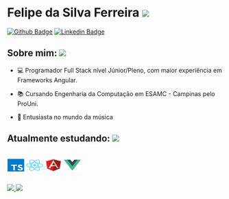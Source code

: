 # Felipe da Silva Ferreira <img src="https://github.com/TheDudeThatCode/TheDudeThatCode/blob/master/Assets/Mario_Hello_Big.gif?raw=true" width="29px">

[![Github Badge](https://img.shields.io/badge/GitHub-100000?style=for-the-badge&logo=github&logoColor=white&link=https://github.com/fs-ferreira)](https://github.com/fs-ferreira) [![Linkedin Badge](https://img.shields.io/badge/LinkedIn-0077B5?style=for-the-badge&logo=linkedin&logoColor=white&link=https://www.linkedin.com/in/felipe-ferreira-ab6a8b199/)](https://www.linkedin.com/in/felipe-ferreira-ab6a8b199/)

## Sobre mim: <img src="https://github.com/TheDudeThatCode/TheDudeThatCode/blob/master/Assets/Point_Down.gif?raw=true" width="12px">
- 💻 Programador Full Stack nível Júnior/Pleno, com maior experiência em Frameworks Angular.

- 📚 Cursando Engenharia da Computação em ESAMC - Campinas pelo ProUni.

- 🎵 Entusiasta no mundo da música

## Atualmente estudando: <img src="https://github.com/TheDudeThatCode/TheDudeThatCode/blob/master/Assets/Point_Down.gif?raw=true" width="12px">
<div style="display: inline_block"><br>
  <img align="center" alt="Felipe-Ts" height="30" width="40" src="https://raw.githubusercontent.com/devicons/devicon/master/icons/typescript/typescript-plain.svg">
  <img align="center" alt="Felipe-React" height="30" width="40" src="https://raw.githubusercontent.com/devicons/devicon/master/icons/react/react-original.svg">
  <img align="center" alt="Felipe-Angular" height="30" width="40" src="https://raw.githubusercontent.com/devicons/devicon/master/icons/angularjs/angularjs-original.svg">
  <img align="center" alt="Felipe-Vue" height="30" width="40" src="https://raw.githubusercontent.com/devicons/devicon/master/icons/vuejs/vuejs-original.svg">  
 
  
</div>

##

<div>
  <a href="https://github.com/fs-ferreira">
  <img height="150em" src="https://github-readme-stats.vercel.app/api?username=fs-ferreira&show_icons=true&theme=dracula&include_all_commits=true&count_private=true"/>
  <img height="150em" src="https://github-readme-stats.vercel.app/api/top-langs/?username=fs-ferreira&layout=compact&langs_count=16&theme=dracula"/>
</div>

<!-- ![Snake animation](https://github.com/fs-ferreira/fs-ferreira/blob/output/github-contribution-grid-snake.svg) -->
